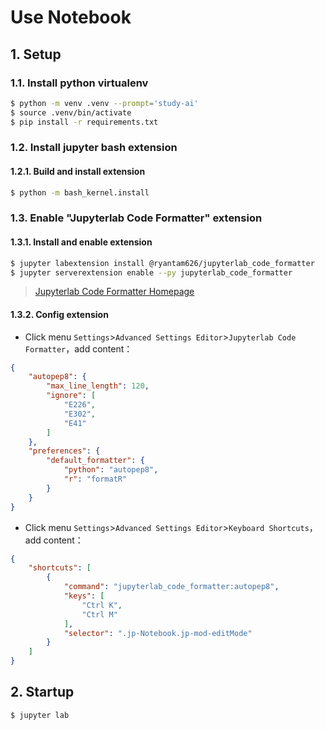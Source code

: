 # Use Notebook

## 1. Setup

### 1.1. Install python virtualenv

```bash
$ python -m venv .venv --prompt='study-ai'
$ source .venv/bin/activate
$ pip install -r requirements.txt
```

### 1.2. Install jupyter bash extension

#### 1.2.1. Build and install extension

```bash
$ python -m bash_kernel.install
```

### 1.3. Enable "Jupyterlab Code Formatter" extension

#### 1.3.1. Install and enable extension

```bash
$ jupyter labextension install @ryantam626/jupyterlab_code_formatter
$ jupyter serverextension enable --py jupyterlab_code_formatter
```

> [Jupyterlab Code Formatter Homepage](https://jupyterlab-code-formatter.readthedocs.io/)

#### 1.3.2. Config extension

- Click menu `Settings`>`Advanced Settings Editor`>`Jupyterlab Code Formatter`，add content：

```json
{
    "autopep8": {
        "max_line_length": 120,
        "ignore": [
            "E226",
            "E302",
            "E41"
        ]
    },
    "preferences": {
        "default_formatter": {
            "python": "autopep8",
            "r": "formatR"
        }
    }
}
```

- Click menu `Settings`>`Advanced Settings Editor`>`Keyboard Shortcuts`，add content：

```json
{
    "shortcuts": [
        {
            "command": "jupyterlab_code_formatter:autopep8",
            "keys": [
                "Ctrl K",
                "Ctrl M"
            ],
            "selector": ".jp-Notebook.jp-mod-editMode"
        }
    ]
}
```

## 2. Startup

```bash
$ jupyter lab
```